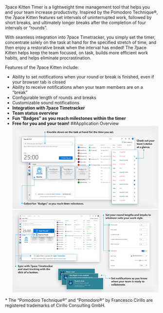 7pace Kitten Timer is a lightweight time management tool that helps you and your team increase productivity. Inspired by the Pomodoro Technique®, the 7pace Kitten features set intervals of uninterrupted work, followed by short breaks, and ultimately longer breaks after the completion of four intervals or “rounds”.

With seamless integration into 7pace Timetracker, you simply set the timer, concentrate solely on the task at hand for the specified stretch of time, and then enjoy a restorative break when the interval has ended! The 7pace Kitten helps keep the team focused, on task, builds more efficient work habits, and helps eliminate procrastination.

Features of the 7pace Kitten include:
* Ability to set notifications when your round or break is finished, even if your browser tab is closed
* Ability to receive notifications when your team members are on a “break”
* Configurable length of rounds and breaks
* Customizable sound notifications
* **Integration with 7pace Timetracker**
* **Team status overview**
* **Fun “Badges” as you reach milestones within the timer** 
* **Free for you and your team!**
##Application Overview
![Application overview](/overview-screen-1.png)
![Team overview](/overview-screen-2.png)

\* The “Pomodoro Technique®” and “Pomodoro®” by Francesco Cirillo are registered trademarks of Cirillo Consulting GmbH.
